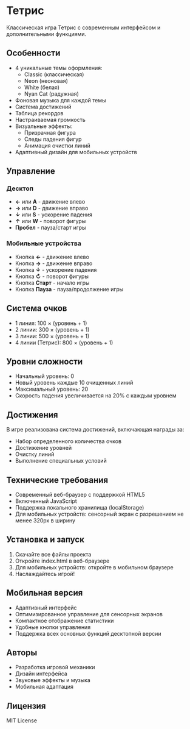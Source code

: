 # Тетрис

Классическая игра Тетрис с современным интерфейсом и дополнительными функциями.

## Особенности

- 4 уникальные темы оформления:
  - Classic (классическая)
  - Neon (неоновая)
  - White (белая)
  - Nyan Cat (радужная)
- Фоновая музыка для каждой темы
- Система достижений
- Таблица рекордов
- Настраиваемая громкость
- Визуальные эффекты:
  - Призрачная фигура
  - Следы падения фигур
  - Анимация очистки линий
- Адаптивный дизайн для мобильных устройств

## Управление

### Десктоп
- **←** или **A** - движение влево
- **→** или **D** - движение вправо
- **↓** или **S** - ускорение падения
- **↑** или **W** - поворот фигуры
- **Пробел** - пауза/старт игры

### Мобильные устройства
- Кнопка **←** - движение влево
- Кнопка **→** - движение вправо
- Кнопка **↓** - ускорение падения
- Кнопка **↻** - поворот фигуры
- Кнопка **Старт** - начало игры
- Кнопка **Пауза** - пауза/продолжение игры

## Система очков

- 1 линия: 100 × (уровень + 1)
- 2 линии: 300 × (уровень + 1)
- 3 линии: 500 × (уровень + 1)
- 4 линии (Тетрис): 800 × (уровень + 1)

## Уровни сложности

- Начальный уровень: 0
- Новый уровень каждые 10 очищенных линий
- Максимальный уровень: 20
- Скорость падения увеличивается на 20% с каждым уровнем

## Достижения

В игре реализована система достижений, включающая награды за:
- Набор определенного количества очков
- Достижение уровней
- Очистку линий
- Выполнение специальных условий

## Технические требования

- Современный веб-браузер с поддержкой HTML5
- Включенный JavaScript
- Поддержка локального хранилища (localStorage)
- Для мобильных устройств: сенсорный экран с разрешением не менее 320px в ширину

## Установка и запуск

1. Скачайте все файлы проекта
2. Откройте index.html в веб-браузере
3. Для мобильных устройств: откройте в мобильном браузере
4. Наслаждайтесь игрой!

## Мобильная версия

- Адаптивный интерфейс
- Оптимизированное управление для сенсорных экранов
- Компактное отображение статистики
- Удобные кнопки управления
- Поддержка всех основных функций десктопной версии

## Авторы

- Разработка игровой механики
- Дизайн интерфейса
- Звуковые эффекты и музыка
- Мобильная адаптация

## Лицензия

MIT License 